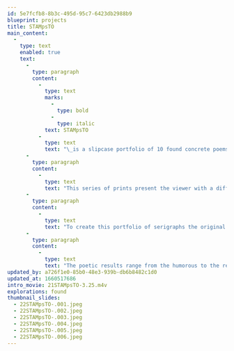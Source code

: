 ```yaml
---
id: 5e7fcfb8-8b3c-495d-95c7-6423db2988b9
blueprint: projects
title: STAMpsTO
main_content:
  -
    type: text
    enabled: true
    text:
      -
        type: paragraph
        content:
          -
            type: text
            marks:
              -
                type: bold
              -
                type: italic
            text: STAMpsTO
          -
            type: text
            text: "\_is a slipcase portfolio of 10 found concrete poems: USA postage stamps found on envelopes fused with their postal cancellations. These\_10 “found” concrete poems are of USA postage stamps found on envelopes, fused with their postal cancellations. The accidental fusion of words and images resulted in poetic statements that were quite amazing—especially in the context of this action via a government agency."
      -
        type: paragraph
        content:
          -
            type: text
            text: "This series of prints present the viewer with a different kind of “stamp collection”— one that focuses attention on the relationship of existing postage stamps found with their cancellations on mailed envelopes. Although their relationships may appear obvious to serve their practical purpose and thus not require any further attention, this creates an unexpected expressive result with often a powerful poetic result—which we tend to overlook due to their small scale (and indeed, we often overlook the small things in life!).\_"
      -
        type: paragraph
        content:
          -
            type: text
            text: "To create this portfolio of serigraphs the original postage stamp was simply enlarged, along with its respective cancellation and all extraneous surrounding matter was deleted to focus attention on what their chance combination held.\_\_Again, NONE of these images were altered or manipulated, except for the fact to combine the image into one color.\_"
      -
        type: paragraph
        content:
          -
            type: text
            text: "The poetic results range from the humorous to the revolting. In most cases the subject matter used our country’s representations of symbols—which creates the ironic note that the combined graphic elements were actually created by one of our governmental offices. That said, imagine for a moment the reality that our government “promotes” the very idea that “war is better business”, or decided to shoot holes through our national flag, or made a Duchamp’s Mona Lisa out of Eleanor Roosevelt!\_"
updated_by: a726f1e0-85b0-48e3-939b-db6b8482c1d0
updated_at: 1660517686
intro_movie: 21STAMpsTO-3.25.m4v
explorations: found
thumbnail_slides:
  - 22STAMpsTO-.001.jpeg
  - 22STAMpsTO-.002.jpeg
  - 22STAMpsTO-.003.jpeg
  - 22STAMpsTO-.004.jpeg
  - 22STAMpsTO-.005.jpeg
  - 22STAMpsTO-.006.jpeg
---
```

